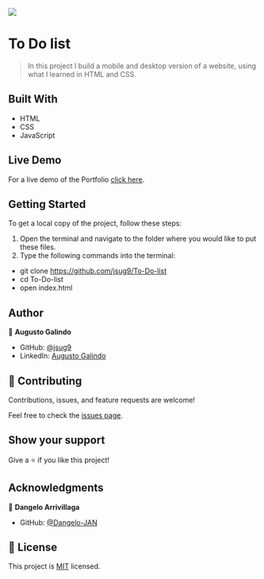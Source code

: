 ![](https://img.shields.io/badge/Microverse-blueviolet)

# To Do list

> In this project I build a mobile and desktop version of a website, using what I learned in HTML and CSS.

## Built With

- HTML
- CSS
- JavaScript

## Live Demo

For a live demo of the Portfolio [click here](https://jsug9.github.io/To-Do-list/).

## Getting Started

To get a local copy of the project, follow these steps: 
1. Open the terminal and navigate to the folder where you would like to put these files.
2. Type the following commands into the terminal: 
 - git clone https://github.com/jsug9/To-Do-list
 - cd To-Do-list
 - open index.html

## Author

👤 **Augusto Galindo**

- GitHub: [@jsug9](https://github.com/jsug9)
- LinkedIn: [Augusto Galindo](https://www.linkedin.com/in/augustogalindo/)

## 🤝 Contributing

Contributions, issues, and feature requests are welcome!

Feel free to check the [issues page](https://github.com/jsug9/To-Do-list/issues).
## Show your support

Give a ⭐️ if you like this project!

## Acknowledgments

👤 **Dangelo Arrivillaga**

- GitHub: [@Dangelo-JAN](https://github.com/Dangelo-JAN)

## 📝 License

This project is [MIT](./LICENSE) licensed.